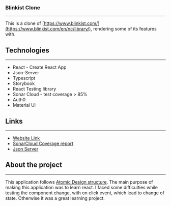 ### Blinkist Clone
***
This is a clone of [https://www.blinkist.com/](https://www.blinkist.com/en/nc/library/), rendering some of its features with.



## Technologies
***
* React - Create React App
* Json-Server
* Typescript
* Storybook
* React Testing library
* Sonar Cloud - test coverage > 85%
* Auth0
* Material UI



## Links
***
* [Website Link](https://blinkist-clone.herokuapp.com/)
* [SonarCloud Coverage report](https://sonarcloud.io/component_measures?id=Puneet-iner_blinkist&metric=coverage&view=list)
* [Json Server](https://blinkist-json.herokuapp.com/)



## About the project
***
This application follows [Atomic Design structure](https://andela.com/insights/structuring-your-react-application-atomic-design-principles/). The main purpose of making this application was to learn react. I faced some difficulties while testing the component change, with on click event, which lead to change of state. Otherwise it was a great learning project.
